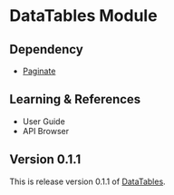 # DataTables Module

## Dependency

- [Paginate](https://github.com/michealmorgan/kohana-paginate)

## Learning & References

- User Guide
- API Browser

## Version 0.1.1

This is release version 0.1.1 of [DataTables](https://github.com/michealmorgan/kohana-datatables).